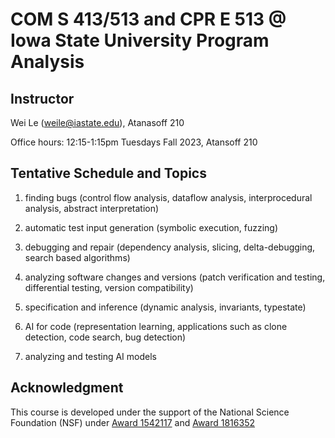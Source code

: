 # COM S 413/513 and CPR E 513 @ Iowa State University Program Analysis #

## Instructor ## 
Wei Le (weile@iastate.edu), Atanasoff 210

Office hours: 12:15-1:15pm Tuesdays Fall 2023, Atansoff 210

## Tentative Schedule and Topics ##
1. finding bugs (control flow analysis, dataflow analysis, interprocedural analysis, abstract interpretation)

2. automatic test input generation (symbolic execution, fuzzing)

3. debugging and repair (dependency analysis, slicing, delta-debugging, search based algorithms)

4. analyzing software changes and versions (patch verification and testing, differential testing, version compatibility)

5. specification and inference (dynamic analysis, invariants, typestate)

6. AI for code (representation learning, applications such as clone detection, code search, bug detection)

7. analyzing and testing AI models 

## Acknowledgment ##
This course is developed under the support of the National Science Foundation (NSF) under <a href="http://www.nsf.gov/awardsearch/showAward?AWD_ID=1542117">Award 1542117</a> and <a href="https://nsf.gov/awardsearch/showAward?AWD_ID=1816352">Award 1816352</a>

